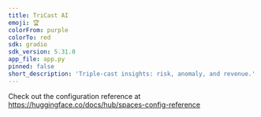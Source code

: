 ```yaml
---
title: TriCast AI
emoji: 🏆
colorFrom: purple
colorTo: red
sdk: gradio
sdk_version: 5.31.0
app_file: app.py
pinned: false
short_description: 'Triple-cast insights: risk, anomaly, and revenue.'
---
```


Check out the configuration reference at https://huggingface.co/docs/hub/spaces-config-reference
